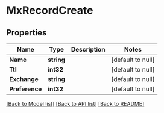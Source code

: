 # MxRecordCreate

## Properties
Name | Type | Description | Notes
------------ | ------------- | ------------- | -------------
**Name** | **string** |  | [default to null]
**Ttl** | **int32** |  | [default to null]
**Exchange** | **string** |  | [default to null]
**Preference** | **int32** |  | [default to null]

[[Back to Model list]](../README.md#documentation-for-models) [[Back to API list]](../README.md#documentation-for-api-endpoints) [[Back to README]](../README.md)


